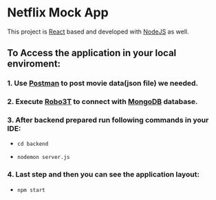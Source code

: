 # Netflix Mock App

This project is [React](https://github.com/facebook/create-react-app) based and developed with [NodeJS](https://github.com/nodejs/node) as well. 

## To Access the application in your local enviroment:

### 1. Use [Postman](https://www.postman.com/downloads/) to post movie data(json file) we needed.

### 2. Execute [Robo3T](https://robomongo.org/) to connect with [MongoDB](https://www.mongodb.com/) database.

### 3. After backend prepared run following commands in your IDE: 
- `cd backend`

- `nodemon server.js`

### 4. Last step and then you can see the application layout: 
- `npm start`



